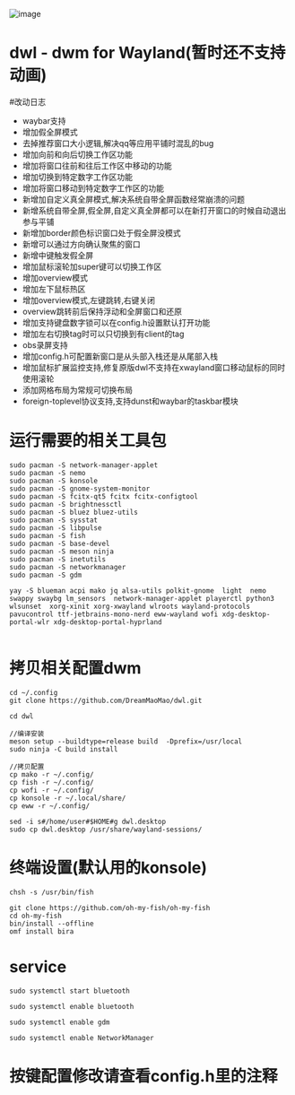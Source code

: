 
![image](https://github.com/DreamMaoMao/superdwl/assets/30348075/b0b77a60-67fd-4dfe-9263-c2380a1cbf50)




# dwl - dwm for Wayland(暂时还不支持动画)

#改动日志
- waybar支持
- 增加假全屏模式
- 去掉推荐窗口大小逻辑,解决qq等应用平铺时混乱的bug
- 增加向前和向后切换工作区功能
- 增加将窗口往前和往后工作区中移动的功能
- 增加切换到特定数字工作区功能
- 增加将窗口移动到特定数字工作区的功能
- 新增加自定义真全屏模式,解决系统自带全屏函数经常崩溃的问题
- 新增系统自带全屏,假全屏,自定义真全屏都可以在新打开窗口的时候自动退出参与平铺
- 新增加border颜色标识窗口处于假全屏没模式
- 新增可以通过方向确认聚焦的窗口
- 新增中键触发假全屏
- 增加鼠标滚轮加super键可以切换工作区
- 增加overview模式
- 增加左下鼠标热区
- 增加overview模式,左键跳转,右键关闭
- overview跳转前后保持浮动和全屏窗口和还原
- 增加支持键盘数字锁可以在config.h设置默认打开功能
- 增加左右切换tag时可以只切换到有client的tag
- obs录屏支持
- 增加config.h可配置新窗口是从头部入栈还是从尾部入栈
- 增加鼠标扩展监控支持,修复原版dwl不支持在xwayland窗口移动鼠标的同时使用滚轮
- 添加网格布局为常规可切换布局
- foreign-toplevel协议支持,支持dunst和waybar的taskbar模块

# 运行需要的相关工具包
```
sudo pacman -S network-manager-applet
sudo pacman -S nemo
sudo pacman -S konsole
sudo pacman -S gnome-system-monitor 
sudo pacman -S fcitx-qt5 fcitx fcitx-configtool
sudo pacman -S brightnessctl 
sudo pacman -S bluez bluez-utils 
sudo pacman -S sysstat
sudo pacman -S libpulse
sudo pacman -S fish
sudo pacman -S base-devel
sudo pacman -S meson ninja
sudo pacman -S inetutils 
sudo pacman -S networkmanager 
sudo pacman -S gdm

yay -S blueman acpi mako jq alsa-utils polkit-gnome  light  nemo swappy swaybg lm_sensors  network-manager-applet playerctl python3  wlsunset  xorg-xinit xorg-xwayland wlroots wayland-protocols pavucontrol ttf-jetbrains-mono-nerd eww-wayland wofi xdg-desktop-portal-wlr xdg-desktop-portal-hyprland


```


# 拷贝相关配置dwm
```
cd ~/.config
git clone https://github.com/DreamMaoMao/dwl.git

cd dwl

//编译安装
meson setup --buildtype=release build  -Dprefix=/usr/local
sudo ninja -C build install

//拷贝配置
cp mako -r ~/.config/
cp fish -r ~/.config/
cp wofi -r ~/.config/
cp konsole -r ~/.local/share/
cp eww -r ~/.config/

sed -i s#/home/user#$HOME#g dwl.desktop
sudo cp dwl.desktop /usr/share/wayland-sessions/
```

# 终端设置(默认用的konsole)
```
chsh -s /usr/bin/fish

git clone https://github.com/oh-my-fish/oh-my-fish
cd oh-my-fish
bin/install --offline
omf install bira
```
# service
```
sudo systemctl start bluetooth

sudo systemctl enable bluetooth

sudo systemctl enable gdm

sudo systemctl enable NetworkManager

```


# 按键配置修改请查看config.h里的注释
